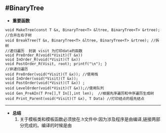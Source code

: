 ﻿#BinaryTree----- **重要函数**```void MakeTree(const T &x, BinaryTree<T> &ltree, BinaryTree<T> &rtree);   //合并左右子树void BreakTree(T &x, BinaryTree<T> &ltree, BinaryTree<T> &rtree); //拆树//递归遍历  封装 visit 为打印data的函数void PreOrder_R(void(*Visit)(T &x))void InOrder_R(void(*Visit)(T &x))void PostOrder_R(Visit, root); printf("\n"); }//非递归遍历void PreOrder(void(*Visit)(T &x)); //使用栈void InOrder(void(*Visit)(T &x));void PostOrder(void(*Visit)(T &x)) ; void LevelOrder(void(*Visit)(T &x));//使用队列void Gen_PreAIn(T Pre[],T In[],int len);  //根据先序遍历和中序遍历生成树void Print_Parent(void(*Visit)(T &x), T Data) //打印结点的祖先结点```---- **总结**  1.   关于模板类和模板函数必须放在.h文件中:因为涉及程序是由编译,链接两部分完成的。编译的时候是由   